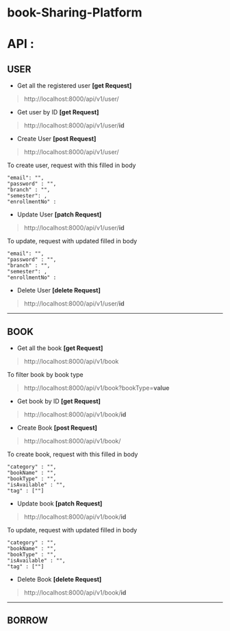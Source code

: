 # book-Sharing-Platform

# API :

## USER

* Get all the registered user **[get Request]**

> http://localhost:8000/api/v1/user/

* Get user by ID **[get Request]**

> http://localhost:8000/api/v1/user/**id**

* Create User **[post Request]**

> http://localhost:8000/api/v1/user/

To create user, request with this filled in body

>
	"email": "",
	"password" : "",
	"branch" : "",
	"semester": ,
	"enrollmentNo" :


* Update User  **[patch Request]**

> http://localhost:8000/api/v1/user/**id**

To update, request with updated filled in body

>
	"email": "",
	"password" : "",
	"branch" : "",
	"semester": ,
	"enrollmentNo" :


* Delete User **[delete Request]**

> http://localhost:8000/api/v1/user/**id**

---


## BOOK


* Get all the book **[get Request]**

> http://localhost:8000/api/v1/book

 To filter book by book type

> http://localhost:8000/api/v1/book?bookType=**value**

* Get book by ID **[get Request]**

> http://localhost:8000/api/v1/book/**id**

* Create Book **[post Request]**

> http://localhost:8000/api/v1/book/

To create book, request with this filled in body

>
	"category" : "",
	"bookName" : "",
	"bookType" : "",
	"isAvailable" : "",
	"tag" : [""]


* Update book  **[patch Request]**

> http://localhost:8000/api/v1/book/**id**

To update, request with updated filled in body

>
	"category" : "",
	"bookName" : "",
	"bookType" : "",
	"isAvailable" : "",
	"tag" : [""]


* Delete Book **[delete Request]**

> http://localhost:8000/api/v1/book/**id**

---


## BORROW
